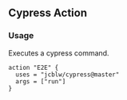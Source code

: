 ## Cypress Action

### Usage

Executes a cypress command.

```shell
action "E2E" {
  uses = "jcblw/cypress@master"
  args = ["run"]
}
```
